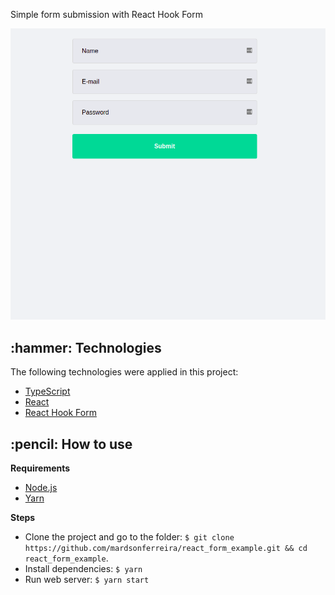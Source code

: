 
<p align="left">Simple form submission with React Hook Form </p>

<p align="center">
  <img src="https://github.com/mardsonferreira/react_form_example/blob/main/.github/preview.png" />
</p>

<h2>:hammer: Technologies</h2>

<p> The following technologies were applied in this project:</p>
<ul> 
  <li> <a href="https://www.typescriptlang.org/"> TypeScript </a> </li>
  <li> <a href="https://reactjs.org/"> React </a> </li>
  <li> <a href="https://react-hook-form.com/"> React Hook Form </a> </li>
</ul>

<h2>:pencil: How to use</h2>

**Requirements**
 - <a href="https://nodejs.org/en/download/">Node.js</a>
 - <a href="https://yarnpkg.com/">Yarn</a>

**Steps**
 - Clone the project and go to the folder: `$ git clone https://github.com/mardsonferreira/react_form_example.git && cd react_form_example`.
 - Install dependencies: `$ yarn`
 - Run web server: `$ yarn start`
